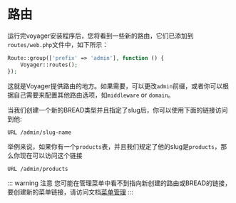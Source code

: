 # 路由

运行完voyager安装程序后，您将看到一些新的路由，它们已添加到`routes/web.php`文件中，如下所示：

```php
Route::group(['prefix' => 'admin'], function () {
    Voyager::routes();
});
```

这就是Voyager提供路由的地方。如果需要，可以更改`admin`前缀，或者你可以根据自己需要来配置其他路由选项，如`middleware` or `domain`。


当我们创建一个新的BREAD类型并且指定了slug后，你可以使用下面的链接访问到他:

```text
URL /admin/slug-name
```

举例来说，如果你有一个`products`表，并且我们规定了他的slug是`products`，那么你现在可以访问这个链接

```text
URL /admin/products
```

::: warning 注意
您可能在管理菜单中看不到指向新创建的路由或BREAD的链接，要创建新的菜单链接，请访问文档[菜单管理](menus-and-menu-builder)
:::

